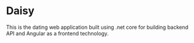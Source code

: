 # Daisy
This is the dating web application built using .net core for building backend API and Angular as a frontend technology. 
